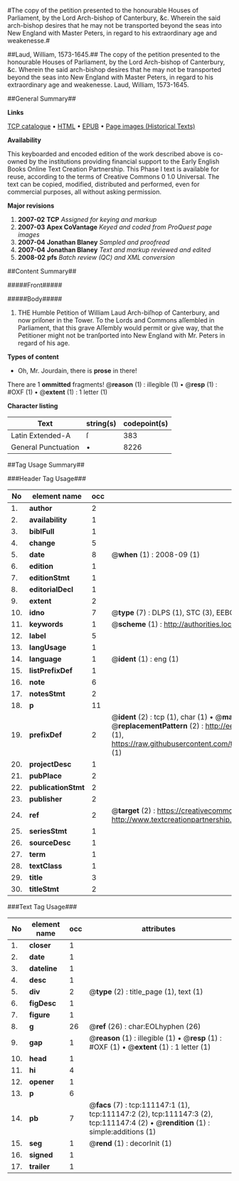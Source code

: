 #The copy of the petition presented to the honourable Houses of Parliament, by the Lord Arch-bishop of Canterbury, &c. Wherein the said arch-bishop desires that he may not be transported beyond the seas into New England with Master Peters, in regard to his extraordinary age and weakenesse.#

##Laud, William, 1573-1645.##
The copy of the petition presented to the honourable Houses of Parliament, by the Lord Arch-bishop of Canterbury, &c. Wherein the said arch-bishop desires that he may not be transported beyond the seas into New England with Master Peters, in regard to his extraordinary age and weakenesse.
Laud, William, 1573-1645.

##General Summary##

**Links**

[TCP catalogue](http://www.ota.ox.ac.uk/tcp/)  • 
[HTML](http://tei.it.ox.ac.uk/tcp/Texts-HTML/free/A88/A88782.html)  • 
[EPUB](http://tei.it.ox.ac.uk/tcp/Texts-EPUB/free/A88/A88782.epub) • 
[Page images (Historical Texts)](https://data.historicaltexts.jisc.ac.uk/view?pubId=eebo-99859082e&pageId=eebo-99859082e-111147-1)

**Availability**

This keyboarded and encoded edition of the
	       work described above is co-owned by the institutions
	       providing financial support to the Early English Books
	       Online Text Creation Partnership. This Phase I text is
	       available for reuse, according to the terms of Creative
	       Commons 0 1.0 Universal. The text can be copied,
	       modified, distributed and performed, even for
	       commercial purposes, all without asking permission.

**Major revisions**

1. __2007-02__ __TCP__ *Assigned for keying and markup*
1. __2007-03__ __Apex CoVantage__ *Keyed and coded from ProQuest page images*
1. __2007-04__ __Jonathan Blaney__ *Sampled and proofread*
1. __2007-04__ __Jonathan Blaney__ *Text and markup reviewed and edited*
1. __2008-02__ __pfs__ *Batch review (QC) and XML conversion*

##Content Summary##

#####Front#####

#####Body#####

1. THE Humble Petition of William Laud Arch-biſhop of Canterbury, and now priſoner in the Tower. To the Lords and Commons aſſembled in Parliament, that this grave Aſſembly would permit or give way, that the Petitioner might not be tranſported into New England with Mr. Peters in regard of his age.

**Types of content**

  * Oh, Mr. Jourdain, there is **prose** in there!

There are 1 **ommitted** fragments! 
 @__reason__ (1) : illegible (1)  •  @__resp__ (1) : #OXF (1)  •  @__extent__ (1) : 1 letter (1)

**Character listing**


|Text|string(s)|codepoint(s)|
|---|---|---|
|Latin Extended-A|ſ|383|
|General Punctuation|•|8226|

##Tag Usage Summary##

###Header Tag Usage###

|No|element name|occ|attributes|
|---|---|---|---|
|1.|__author__|2||
|2.|__availability__|1||
|3.|__biblFull__|1||
|4.|__change__|5||
|5.|__date__|8| @__when__ (1) : 2008-09 (1)|
|6.|__edition__|1||
|7.|__editionStmt__|1||
|8.|__editorialDecl__|1||
|9.|__extent__|2||
|10.|__idno__|7| @__type__ (7) : DLPS (1), STC (3), EEBO-CITATION (1), PROQUEST (1), VID (1)|
|11.|__keywords__|1| @__scheme__ (1) : http://authorities.loc.gov/ (1)|
|12.|__label__|5||
|13.|__langUsage__|1||
|14.|__language__|1| @__ident__ (1) : eng (1)|
|15.|__listPrefixDef__|1||
|16.|__note__|6||
|17.|__notesStmt__|2||
|18.|__p__|11||
|19.|__prefixDef__|2| @__ident__ (2) : tcp (1), char (1)  •  @__matchPattern__ (2) : ([0-9\-]+):([0-9IVX]+) (1), (.+) (1)  •  @__replacementPattern__ (2) : http://eebo.chadwyck.com/downloadtiff?vid=$1&page=$2 (1), https://raw.githubusercontent.com/textcreationpartnership/Texts/master/tcpchars.xml#$1 (1)|
|20.|__projectDesc__|1||
|21.|__pubPlace__|2||
|22.|__publicationStmt__|2||
|23.|__publisher__|2||
|24.|__ref__|2| @__target__ (2) : https://creativecommons.org/publicdomain/zero/1.0/ (1), http://www.textcreationpartnership.org/docs/. (1)|
|25.|__seriesStmt__|1||
|26.|__sourceDesc__|1||
|27.|__term__|1||
|28.|__textClass__|1||
|29.|__title__|3||
|30.|__titleStmt__|2||


###Text Tag Usage###

|No|element name|occ|attributes|
|---|---|---|---|
|1.|__closer__|1||
|2.|__date__|1||
|3.|__dateline__|1||
|4.|__desc__|1||
|5.|__div__|2| @__type__ (2) : title_page (1), text (1)|
|6.|__figDesc__|1||
|7.|__figure__|1||
|8.|__g__|26| @__ref__ (26) : char:EOLhyphen (26)|
|9.|__gap__|1| @__reason__ (1) : illegible (1)  •  @__resp__ (1) : #OXF (1)  •  @__extent__ (1) : 1 letter (1)|
|10.|__head__|1||
|11.|__hi__|4||
|12.|__opener__|1||
|13.|__p__|6||
|14.|__pb__|7| @__facs__ (7) : tcp:111147:1 (1), tcp:111147:2 (2), tcp:111147:3 (2), tcp:111147:4 (2)  •  @__rendition__ (1) : simple:additions (1)|
|15.|__seg__|1| @__rend__ (1) : decorInit (1)|
|16.|__signed__|1||
|17.|__trailer__|1||
